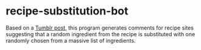 # recipe-substitution-bot
Based on a [Tumblr post](https://img.ifunny.co/images/55d6c06960fbca7d63c814af95689502bf4060d6b0d525cff72523f8f4f78263_1.jpg), this program generates comments for recipe sites suggesting that a random ingredient from the recipe is substituted with one randomly chosen from a massive list of ingredients.
